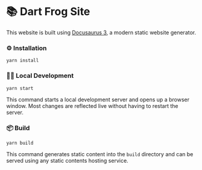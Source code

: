 # 📚 Dart Frog Site

This website is built using [Docusaurus 3](https://docusaurus.io/), a modern static website generator.

### ⚙️ Installation

```
yarn install
```

### 🧑‍💻 Local Development

```
yarn start
```

This command starts a local development server and opens up a browser window. Most changes are reflected live without having to restart the server.

### 📦 Build

```
yarn build
```

This command generates static content into the `build` directory and can be served using any static contents hosting service.
